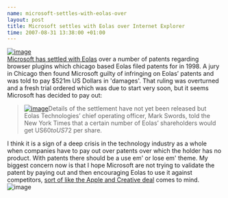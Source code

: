 ```yaml
--- 
name: microsoft-settles-with-eolas-over 
layout: post 
title: Microsoft settles with Eolas over Internet Explorer 
time: 2007-08-31 13:38:00 +01:00 
---
```


[![image](http://www.cbi.cnptia.embrapa.br/xmeeting/include/img/microsoft-logo.jpg)](http://www.cbi.cnptia.embrapa.br/xmeeting/include/img/microsoft-logo.jpg)  
[Microsoft has settled with
Eolas](http://www.siliconrepublic.com/news/news.nv?storyid=single9119)
over a number of patents regarding browser plugins which chicago based
Eolas filed patents for in 1998. A jury in Chicago then found Microsoft
guilty of infringing on Eolas’ patents and was told to pay $521m US
Dollars in 'damages'. That ruling was overturned and a fresh trial
ordered which was due to start very soon, but it seems Microsoft has
decided to pay out:  
> [![image](http://www.gottabemobile.com/blogimages/InternetExplorer7issettobereleasedthroug_62B6/ie73.jpg)](http://www.gottabemobile.com/blogimages/InternetExplorer7issettobereleasedthroug_62B6/ie73.jpg)Details
> of the settlement have not yet been released but Eolas Technologies’
> chief operating officer, Mark Swords, told the New York Times that a
> certain number of Eolas’ shareholders would get US$60 to US$72 per
> share.

I think it is a sign of a deep crisis in the technology industry as a
whole when companies have to pay out over patents over which the holder
has no product. With patents there should be a use em' or lose em'
theme. My biggest concern now is that I hope Microsoft are not trying to
validate the patent by paying out and then encouraging Eolas to use it
against competitors, [sort of like the Apple and Creative
deal](http://arstechnica.com/news.ars/post/20060823-7575.html) comes to
mind.  
![image](https://blogger.googleusercontent.com/tracker/7231752728434532377-7881698140210262045?l=neil.grogan.ie)
